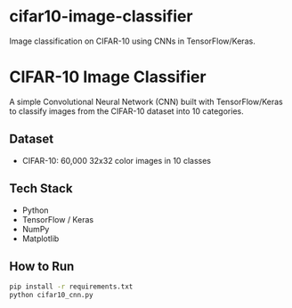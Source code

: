 # cifar10-image-classifier
 Image classification on CIFAR-10 using CNNs in TensorFlow/Keras.

 # CIFAR-10 Image Classifier

A simple Convolutional Neural Network (CNN) built with TensorFlow/Keras to classify images from the CIFAR-10 dataset into 10 categories.

## Dataset
- CIFAR-10: 60,000 32x32 color images in 10 classes

## Tech Stack
- Python
- TensorFlow / Keras
- NumPy
- Matplotlib

## How to Run

```bash
pip install -r requirements.txt
python cifar10_cnn.py